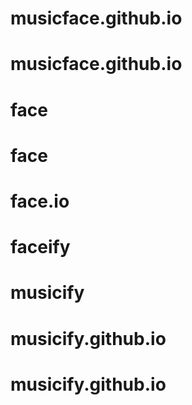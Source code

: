 # musicface.github.io 
# musicface.github.io 
# face 
# face 
# face.io 
# faceify 
# musicify 
# musicify.github.io 
# musicify.github.io 
